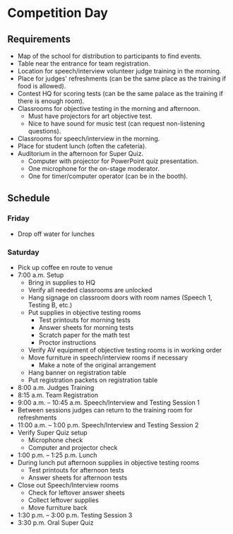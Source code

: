 # Competition Day

## Requirements

* Map of the school for distribution to participants to find events.
* Table near the entrance for team registration.
* Location for speech/interview volunteer judge training in the morning.
* Place for judges' refreshments (can be the same place as the training if food is allowed).
* Contest HQ for scoring tests (can be the same palace as the training if there is enough room).
* Classrooms for objective testing in the morning and afternoon.
  * Must have projectors for art objective test.
  * Nice to have sound for music test (can request non-listening questions).
* Classrooms for speech/interview in the morning.
* Place for student lunch (often the cafeteria).
* Auditorium in the afternoon for Super Quiz.
  * Computer with projector for PowerPoint quiz presentation.
  * One microphone for the on-stage moderator.
  * One for timer/computer operator (can be in the booth).

## Schedule

### Friday

* Drop off water for lunches

### Saturday

* Pick up coffee en route to venue
* 7:00 a.m. Setup
  * Bring in supplies to HQ
  * Verify all needed classrooms are unlocked
  * Hang signage on classroom doors with room names (Speech 1, Testing B, etc.)
  * Put supplies in objective testing rooms
    * Test printouts for morning tests
    * Answer sheets for morning tests
    * Scratch paper for the math test
    * Proctor instructions
  * Verify AV equipment of objective testing rooms is in working order
  * Move furniture in speech/interview rooms if necessary
    * Make a note of the original arrangement
  * Hang banner on registration table
  * Put registration packets on registration table
* 8:00 a.m. Judges Training
* 8:15 a.m. Team Registration
* 9:00 a.m. – 10:45 a.m. Speech/Interview and Testing Session 1
* Between sessions judges can return to the training room for refreshments
* 11:00 a.m. – 1:00 p.m. Speech/Interview and Testing Session 2
* Verify Super Quiz setup
  * Microphone check
  * Computer and projector check
* 1:00 p.m. – 1:25 p.m. Lunch
* During lunch put afternoon supplies in objective testing rooms
  * Test printouts for afternoon tests
  * Answer sheets for afternoon tests
* Close out Speech/Interview rooms
  * Check for leftover answer sheets
  * Collect leftover supplies
  * Move furniture back
* 1:30 p.m. – 3:00 p.m. Testing Session 3
* 3:30 p.m. Oral Super Quiz

